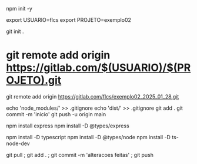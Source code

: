 npm init -y

export USUARIO=flcs
export PROJETO=exemplo02

git init .
# git remote add origin https://gitlab.com/$(USUARIO)/$(PROJETO).git
git remote add origin https://gitlab.com/flcs/exemplo02_2025_01_28.git

echo 'node_modules/' >> .gitignore
echo 'dist/' >> .gitignore
git add .
git commit -m 'inicio'
git push -u origin main

npm install express
npm install -D @types/express

npm install -D typescript
npm install -D @types/node
npm install -D ts-node-dev


git pull ; git add . ; git commit -m 'alteracoes feitas' ; git push


